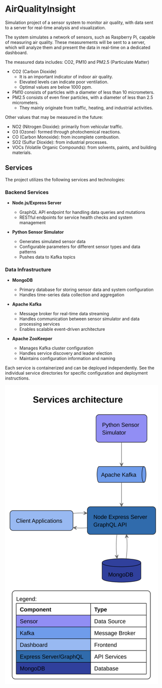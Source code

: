 # AirQualityInsight

Simulation project of a sensor system to monitor air quality, with data sent to a server for real-time analysis and visualization.

The system simulates a network of sensors, such as Raspberry Pi, capable of measuring air quality. These measurements will be sent to a server, which will analyze them and present the data in real-time on a dedicated dashboard.

The measured data includes: CO2, PM10 and PM2.5 (Particulate Matter)

-   CO2 (Carbon Dioxide)
    -   It is an important indicator of indoor air quality.
    -   Elevated levels can indicate poor ventilation.
    -   Optimal values are below 1000 ppm.
-   PM10 consists of particles with a diameter of less than 10 micrometers.
-   PM2.5 consists of even finer particles, with a diameter of less than 2.5 micrometers.
    -   They mainly originate from traffic, heating, and industrial activities.

Other values that may be measured in the future:

-   NO2 (Nitrogen Dioxide): primarily from vehicular traffic.
-   O3 (Ozone): formed through photochemical reactions.
-   CO (Carbon Monoxide): from incomplete combustion.
-   SO2 (Sulfur Dioxide): from industrial processes.
-   VOCs (Volatile Organic Compounds): from solvents, paints, and building materials.

## Services

The project utilizes the following services and technologies:

### Backend Services
- **Node.js/Express Server**
  - GraphQL API endpoint for handling data queries and mutations
  - RESTful endpoints for service health checks and system management

- **Python Sensor Simulator**
  - Generates simulated sensor data
  - Configurable parameters for different sensor types and data patterns
  - Pushes data to Kafka topics

### Data Infrastructure
- **MongoDB**
  - Primary database for storing sensor data and system configuration
  - Handles time-series data collection and aggregation

- **Apache Kafka**
  - Message broker for real-time data streaming
  - Handles communication between sensor simulator and data processing services
  - Enables scalable event-driven architecture

- **Apache ZooKeeper**
  - Manages Kafka cluster configuration
  - Handles service discovery and leader election
  - Maintains configuration information and naming

Each service is containerized and can be deployed independently. See the individual service directories for specific configuration and deployment instructions.

![UML Schema](docs/services.svg)
